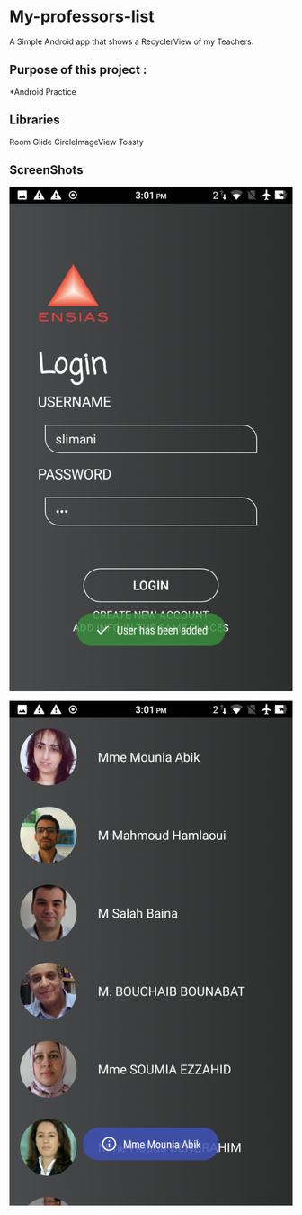 # My-professors-list
A Simple Android app that shows a RecyclerView of my Teachers.

## Purpose of this project : 
*Android Practice 

## Libraries
Room
Glide
CircleImageView
Toasty

## ScreenShots
![Main](https://raw.githubusercontent.com/mohammedSlimani/My-professors-list/master/screenShots/Adding_user.png)

![After Login](https://raw.githubusercontent.com/mohammedSlimani/My-professors-list/master/screenShots/After_the_login.png)


